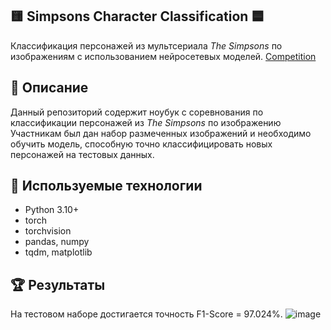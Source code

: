 ## 🟨 Simpsons Character Classification 🟦

Классификация персонажей из мультсериала *The Simpsons* по изображениям с использованием нейросетевых моделей. [Competition](https://www.kaggle.com/competitions/journey-springfield)

## 🧠 Описание

Данный репозиторий содержит ноубук с соревнования по классификации персонажей из *The Simpsons* по изображению Участникам был дан набор размеченных изображений и необходимо обучить модель, способную точно классифицировать новых персонажей на тестовых данных.

## 🧪 Используемые технологии

- Python 3.10+
- torch 
- torchvision
- pandas, numpy
- tqdm, matplotlib

## 🏆 Результаты
На тестовом наборе достигается точность F1-Score = 97.024%.
![image](https://github.com/user-attachments/assets/4afdb144-035a-4f66-a5b6-4d11db221d58)


